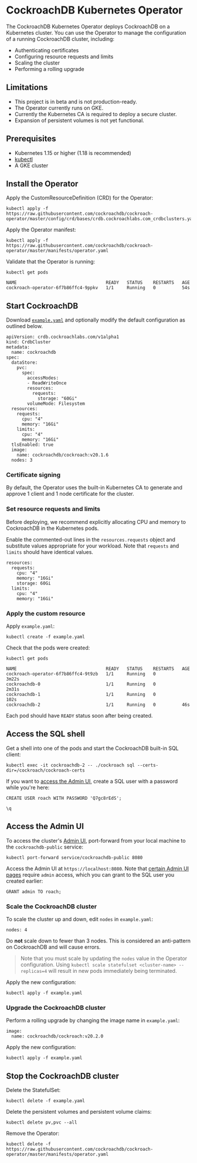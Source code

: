 # CockroachDB Kubernetes Operator

The CockroachDB Kubernetes Operator deploys CockroachDB on a Kubernetes cluster. You can use the Operator to manage the configuration of a running CockroachDB cluster, including:

- Authenticating certificates
- Configuring resource requests and limits
- Scaling the cluster
- Performing a rolling upgrade

## Limitations

- This project is in beta and is not production-ready.
- The Operator currently runs on GKE.
- Currently the Kubernetes CA is required to deploy a secure cluster.
- Expansion of persistent volumes is not yet functional.

## Prerequisites

- Kubernetes 1.15 or higher (1.18 is recommended)
- [kubectl](https://kubernetes.io/docs/tasks/tools/install-kubectl/)
- A GKE cluster

## Install the Operator

Apply the CustomResourceDefinition (CRD) for the Operator:

```
kubectl apply -f https://raw.githubusercontent.com/cockroachdb/cockroach-operator/master/config/crd/bases/crdb.cockroachlabs.com_crdbclusters.yaml
```

Apply the Operator manifest:

```
kubectl apply -f https://raw.githubusercontent.com/cockroachdb/cockroach-operator/master/manifests/operator.yaml
```

Validate that the Operator is running:

```
kubectl get pods
```

```
NAME                                  READY   STATUS    RESTARTS   AGE
cockroach-operator-6f7b86ffc4-9ppkv   1/1     Running   0          54s
```

## Start CockroachDB

Download [`example.yaml`](https://github.com/cockroachdb/cockroach-operator/examples/example.yaml) and optionally modify the default configuration as outlined below.

```
apiVersion: crdb.cockroachlabs.com/v1alpha1
kind: CrdbCluster
metadata:
  name: cockroachdb
spec:
  dataStore:
    pvc:
      spec:
        accessModes:
        - ReadWriteOnce
        resources:
          requests:
            storage: "60Gi"
        volumeMode: Filesystem
  resources:
    requests:
      cpu: "4"
      memory: "16Gi"
    limits:
      cpu: "4"
      memory: "16Gi"
  tlsEnabled: true
  image:
    name: cockroachdb/cockroach:v20.1.6
  nodes: 3
```

### Certificate signing

By default, the Operator uses the built-in Kubernetes CA to generate and approve 1 client and 1 node certificate for the cluster.

### Set resource requests and limits

Before deploying, we recommend explicitly allocating CPU and memory to CockroachDB in the Kubernetes pods. 

Enable the commented-out lines in the `resources.requests` object and substitute values appropriate for your workload. Note that `requests` and `limits` should have identical values.

```
resources:
  requests:
    cpu: "4"
    memory: "16Gi"
    storage: 60Gi
  limits:
    cpu: "4"
    memory: "16Gi"
```

### Apply the custom resource

Apply `example.yaml`:

```
kubectl create -f example.yaml
```

Check that the pods were created:

```
kubectl get pods
```

```
NAME                                  READY   STATUS    RESTARTS   AGE
cockroach-operator-6f7b86ffc4-9t9zb   1/1     Running   0          3m22s
cockroachdb-0                         1/1     Running   0          2m31s
cockroachdb-1                         1/1     Running   0          102s
cockroachdb-2                         1/1     Running   0          46s
```

Each pod should have `READY` status soon after being created.

## Access the SQL shell

Get a shell into one of the pods and start the CockroachDB built-in SQL client:

```
kubectl exec -it cockroachdb-2 -- ./cockroach sql --certs-dir=/cockroach/cockroach-certs
```

If you want to [access the Admin UI](#access-the-admin-ui), create a SQL user with a password while you're here:

```
CREATE USER roach WITH PASSWORD 'Q7gc8rEdS';
```

```
\q
```

## Access the Admin UI

To access the cluster's [Admin UI](https://www.cockroachlabs.com/docs/v20.2/admin-ui-overview), port-forward from your local machine to the `cockroachdb-public` service:

```
kubectl port-forward service/cockroachdb-public 8080
```

Access the Admin UI at `https://localhost:8080`. Note that [certain Admin UI pages](https://www.cockroachlabs.com/docs/v20.2/admin-ui-overview#admin-ui-access) require `admin` access, which you can grant to the SQL user you created earlier:

```
GRANT admin TO roach;
```

### Scale the CockroachDB cluster

To scale the cluster up and down, edit `nodes` in `example.yaml`:

```
nodes: 4
```

Do **not** scale down to fewer than 3 nodes. This is considered an anti-pattern on CockroachDB and will cause errors.

> Note that you must scale by updating the `nodes` value in the Operator configuration. Using `kubectl scale statefulset <cluster-name> --replicas=4` will result in new pods immediately being terminated.

Apply the new configuration:

```
kubectl apply -f example.yaml
```

### Upgrade the CockroachDB cluster

Perform a rolling upgrade by changing the image name in `example.yaml`:

```
image:
  name: cockroachdb/cockroach:v20.2.0
```

Apply the new configuration:

```
kubectl apply -f example.yaml
```

## Stop the CockroachDB cluster

Delete the StatefulSet:

```
kubectl delete -f example.yaml
```

Delete the persistent volumes and persistent volume claims:

```
kubectl delete pv,pvc --all
```

Remove the Operator:

```
kubectl delete -f https://raw.githubusercontent.com/cockroachdb/cockroach-operator/master/manifests/operator.yaml
```
